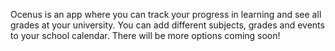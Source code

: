 Ocenus is an app where you can track your progress in learning and see all grades at your university. You can add different subjects, grades and events to your school calendar. There will be more options coming soon!
